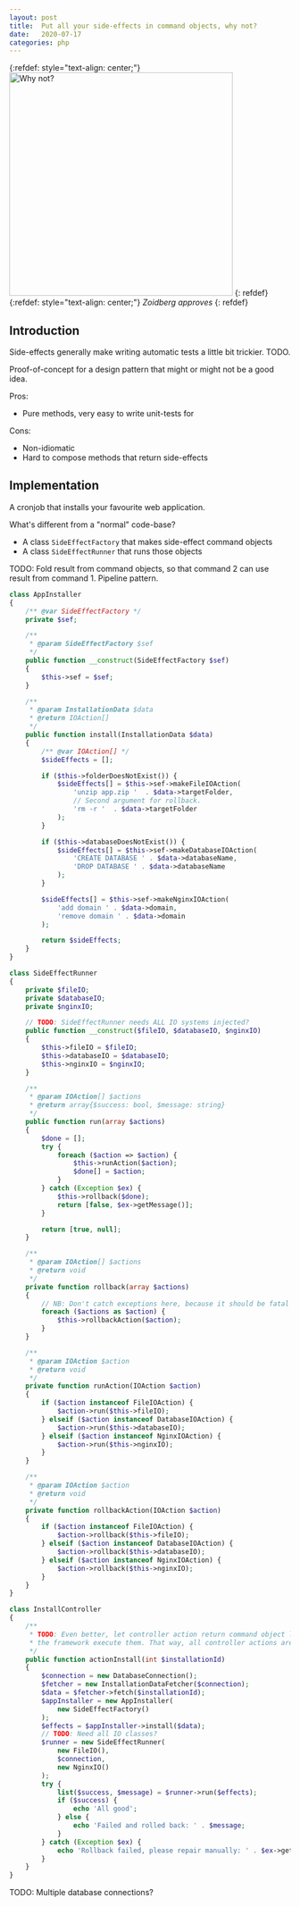 ```yaml
---
layout: post
title:  Put all your side-effects in command objects, why not?
date:   2020-07-17
categories: php
---
```


{:refdef: style="text-align: center;"}
<img src="{{ site.url }}/assets/img/zoiberg.jpg" alt="Why not?" height="400px"/>
{: refdef}
{:refdef: style="text-align: center;"}
_Zoidberg approves_
{: refdef}

## Introduction

Side-effects generally make writing automatic tests a little bit trickier. TODO.

Proof-of-concept for a design pattern that might or might not be a good idea.

Pros:

* Pure methods, very easy to write unit-tests for

Cons:

* Non-idiomatic
* Hard to compose methods that return side-effects

## Implementation

A cronjob that installs your favourite web application.

What's different from a "normal" code-base?

* A class `SideEffectFactory` that makes side-effect command objects
* A class `SideEffectRunner` that runs those objects

TODO: Fold result from command objects, so that command 2 can use result from command 1. Pipeline pattern.

```php
class AppInstaller
{
    /** @var SideEffectFactory */
    private $sef;

    /**
     * @param SideEffectFactory $sef
     */
    public function __construct(SideEffectFactory $sef)
    {
        $this->sef = $sef;
    }

    /**
     * @param InstallationData $data
     * @return IOAction[]
     */
    public function install(InstallationData $data)
    {
        /** @var IOAction[] */
        $sideEffects = [];

        if ($this->folderDoesNotExist()) {
            $sideEffects[] = $this->sef->makeFileIOAction(
                'unzip app.zip '  . $data->targetFolder,
                // Second argument for rollback.
                'rm -r '  . $data->targetFolder
            );
        }

        if ($this->databaseDoesNotExist()) {
            $sideEffects[] = $this->sef->makeDatabaseIOAction(
                'CREATE DATABASE ' . $data->databaseName,
                'DROP DATABASE ' . $data->databaseName
            );
        }

        $sideEffects[] = $this->sef->makeNginxIOAction(
            'add domain ' . $data->domain,
            'remove domain ' . $data->domain
        );

        return $sideEffects;
    }
}

class SideEffectRunner
{
    private $fileIO;
    private $databaseIO;
    private $nginxIO;

    // TODO: SideEffectRunner needs ALL IO systems injected?
    public function __construct($fileIO, $databaseIO, $nginxIO)
    {
        $this->fileIO = $fileIO;
        $this->databaseIO = $databaseIO;
        $this->nginxIO = $nginxIO;
    }

    /**
     * @param IOAction[] $actions
     * @return array{$success: bool, $message: string}
     */
    public function run(array $actions)
    {
        $done = [];
        try {
            foreach ($action => $action) {
                $this->runAction($action);
                $done[] = $action;
            }
        } catch (Exception $ex) {
            $this->rollback($done);
            return [false, $ex->getMessage()];
        }

        return [true, null];
    }

    /**
     * @param IOAction[] $actions
     * @return void
     */
    private function rollback(array $actions)
    {
        // NB: Don't catch exceptions here, because it should be fatal failure.
        foreach ($actions as $action) {
            $this->rollbackAction($action);
        }
    }

    /**
     * @param IOAction $action
     * @return void
     */
    private function runAction(IOAction $action)
    {
        if ($action instanceof FileIOAction) {
            $action->run($this->fileIO);
        } elseif ($action instanceof DatabaseIOAction) {
            $action->run($this->databaseIO);
        } elseif ($action instanceof NginxIOAction) {
            $action->run($this->nginxIO);
        }
    }

    /**
     * @param IOAction $action
     * @return void
     */
    private function rollbackAction(IOAction $action)
    {
        if ($action instanceof FileIOAction) {
            $action->rollback($this->fileIO);
        } elseif ($action instanceof DatabaseIOAction) {
            $action->rollback($this->databaseIO);
        } elseif ($action instanceof NginxIOAction) {
            $action->rollback($this->nginxIO);
        }
    }
}

class InstallController
{
    /**
     * TODO: Even better, let controller action return command object list and let
     * the framework execute them. That way, all controller actions are pure.
     */
    public function actionInstall(int $installationId)
    {
        $connection = new DatabaseConnection();
        $fetcher = new InstallationDataFetcher($connection);
        $data = $fetcher->fetch($installationId);
        $appInstaller = new AppInstaller(
            new SideEffectFactory()
        );
        $effects = $appInstaller->install($data);
        // TODO: Need all IO classes?
        $runner = new SideEffectRunner(
            new FileIO(),
            $connection,
            new NginxIO()
        );
        try {
            list($success, $message) = $runner->run($effects);
            if ($success) {
                echo 'All good';
            } else {
                echo 'Failed and rolled back: ' . $message;
            }
        } catch (Exception $ex) {
            echo 'Rollback failed, please repair manually: ' . $ex->getMessage();
        }
    }
}
```

TODO: Multiple database connections?
